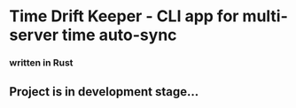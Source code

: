 # Time Drift Keeper - CLI app for multi-server time auto-sync
### written in Rust

## Project is in development stage...
